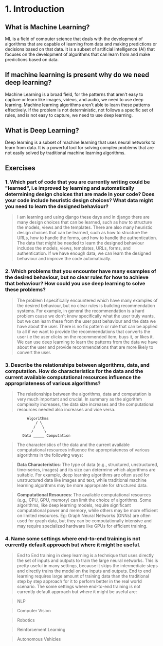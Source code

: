 # 1. Introduction

## What is Machine Learning?
ML is a field of computer science that deals with the development of algorithms that are capable of learning from data and making predictions or decisions based on that data. It is a subset of artificial intelligence (AI) that focuses on the development of algorithms that can learn from and make predictions based on data.

## If machine learning is present why do we need deep learning?
Machine Learning is a broad field, for the patterns that aren't easy to capture or learn like images, videos, and audio, we need to use deep learning. Machine learning algorithms aren't able to learn these patterns effectively. If the problem is not deterministic, not follows a specific set of rules, and is not easy to capture, we need to use deep learning. 

## What is Deep Learning?
Deep learning is a subset of machine learning that uses neural networks to learn from data. It is a powerful tool for solving complex problems that are not easily solved by traditional machine learning algorithms.


## Exercises
### 1. Which part of code that you are currently writing could be "learned", i.e improved by learning and automatically determining design choices that are made in your code? Does your code include heuristic design choices? What data might you need to learn the designed behaviour?

> I am learning and using django these days and in django there are many design choices that can be learned, such as how to structure the models, views and the templates. There are also many heuristic design choices that can be learned, such as how to structure the URLs, how to handle the forms, and how to handle the authentication. The data that might be needed to learn the designed behaviour includes the models, views, templates, URLs, forms, and authentication. If we have enough data, we can learn the designed behaviour and improve the code automatically.

### 2. Which problems that you encounter have many examples of the desired behaviour, but no clear rules for how to achieve that behaviour? How could you use deep learning to solve these problems?

> The problem I specifically encountered which have many examples of the desired behaviour, but no clear rules is building recommendation systems. For example, in general the recommendation is a hard problem cause we don't know specifically what the user truly wants, but we can learn these from the user past behaviour and the data we have about the user. There is no fix pattern or rule that can be applied to all if we want to provide the recommendations that converts the user i.e the user clicks on the recommended item, buys it, or likes it. We can use deep learning to learn the patterns from the data we have about the user and provide recommendations that are more likely to convert the user.

### 3. Describe the relationships between algorithms, data, and computation. How do characteristics for the data and the current available computational resources influence the appropriateness of various algorithms?
> The relationships between the algorithms, data and computation is very much important and crucial. In summary as the algorithm complexity increases, the data size increases and the computational resources needed also increases and vice versa.

```
          Algorithms 
              / \
             /   \
            /     \
        Data _____ Computation
``` 

> The characteristics of the data and the current available computational resources influence the appropriateness of various algorithms in the following ways:

> **Data Characteristics**: The type of data (e.g., structured, unstructured, time-series, images) and its size can determine which algorithms are suitable. For example, deep learning algorithms are often used for unstructured data like images and text, while traditional machine learning algorithms may be more appropriate for structured data.

> **Computational Resources**: The available computational resources (e.g., CPU, GPU, memory) can limit the choice of algorithms. Some algorithms, like deep learning models, require significant computational power and memory, while others may be more efficient on limited resources. Eg: Graph Neural Networks (GNNs) are often used for graph data, but they can be computationally intensive and may require specialized hardware like GPUs for efficient training.

### 4. Name some settings where end-to-end training is not currently default approach but where it might be useful.
> End to End training in deep learning is a technique that uses directly the set of inputs and outputs to train the large neural networks. This is pretty useful in many settings, because it skips the intermediate steps and directly trains the model on the inputs and outputs. End to end learning requires large amount of training data than the traditional step by step approach for it to perform better in the real world scenario. The some settings where end-to-end training is not currently default approach but where it might be useful are:

> NLP

> Computer Vision

> Robotics

> Reinforcement Learning

> Autonomous Vehicles
